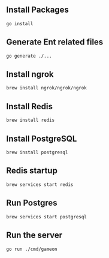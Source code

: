## Install Packages

`go install`

## Generate Ent related files

`go generate ./...`

## Install ngrok

`brew install ngrok/ngrok/ngrok`

## Install Redis

`brew install redis`

## Install PostgreSQL

`brew install postgresql`

## Redis startup

`brew services start redis`

## Run Postgres

`brew services start postgresql`

## Run the server

`go run ./cmd/gameon`
